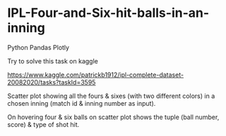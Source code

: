 # IPL-Four-and-Six-hit-balls-in-an-inning

Python Pandas Plotly 

Try to solve this task on kaggle

https://www.kaggle.com/patrickb1912/ipl-complete-dataset-20082020/tasks?taskId=3595

Scatter plot showing all the fours & sixes (with two different colors) in a chosen inning (match id & inning number as input).

On hovering four & six balls on scatter plot shows the tuple (ball number, score) & type of shot hit.

